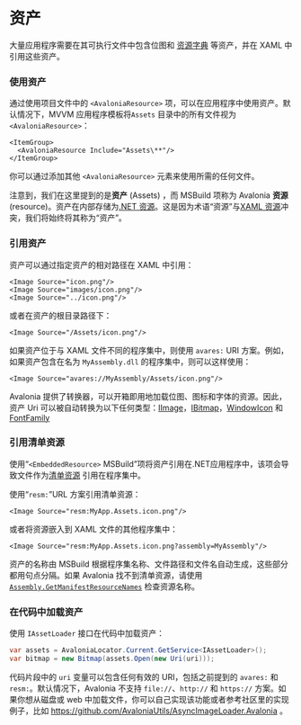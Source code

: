 # 资产

大量应用程序需要在其可执行文件中包含位图和 [资源字典](../styling/resources.md) 等资产，并在 XAML 中引用这些资产。

### 使用资产 <a id="including-assets"></a>

通过使用项目文件中的 `<AvaloniaResource>` 项，可以在应用程序中使用资产。默认情况下，MVVM 应用程序模板将`Assets` 目录中的所有文件视为 `<AvaloniaResource>`：

```markup
<ItemGroup>
  <AvaloniaResource Include="Assets\**"/>
</ItemGroup>
```

你可以通过添加其他 `<AvaloniaResource>` 元素来使用所需的任何文件。

注意到，我们在这里提到的是**资产** (Assets) ，而 MSBuild 项称为 Avalonia **资源** (resource)。资产在内部存储为[.NET 资源](https://docs.microsoft.com/zh-cn/visualstudio/ide/managing-application-resources-dotnet)。这是因为术语“资源”与[XAML 资源](../styling/resources.md)冲突，我们将始终将其称为“资产”。

### 引用资产 <a id="referencing-assets"></a>

资产可以通过指定资产的相对路径在 XAML 中引用：

```markup
<Image Source="icon.png"/>
<Image Source="images/icon.png"/>
<Image Source="../icon.png"/>
```

或者在资产的根目录路径下：

```markup
<Image Source="/Assets/icon.png"/>
```

如果资产位于与 XAML 文件不同的程序集中，则使用 `avares:` URI 方案。例如，如果资产包含在名为 `MyAssembly.dll` 的程序集中，则可以这样使用：

```markup
<Image Source="avares://MyAssembly/Assets/icon.png"/>
```

Avalonia 提供了转换器，可以开箱即用地加载位图、图标和字体的资源。因此，资产 Uri 可以被自动转换为以下任何类型：[IImage](http://reference.avaloniaui.net/api/Avalonia.Media/IImage)，[IBitmap](http://reference.avaloniaui.net/api/Avalonia.Media.Imaging/IBitmap)，[WindowIcon](http://reference.avaloniaui.net/api/Avalonia.Controls/WindowIcon) 和 [FontFamily](http://reference.avaloniaui.net/api/Avalonia.Media/FontFamily)

### 引用清单资源 <a id="referencing-manifest-resources"></a>

使用“`<EmbeddedResource>` MSBuild”项将资产引用在.NET应用程序中，该项会导致文件作为[清单资源](https://docs.microsoft.com/zh-cn/dotnet/api/system.reflection.assembly.getmanifestresourcenames) 引用在程序集中。

使用“`resm:`”URL 方案引用清单资源：

```markup
<Image Source="resm:MyApp.Assets.icon.png"/>
```

或者将资源嵌入到 XAML 文件的其他程序集中：

```markup
<Image Source="resm:MyApp.Assets.icon.png?assembly=MyAssembly"/>
```

资产的名称由 MSBuild 根据程序集名称、文件路径和文件名自动生成，这些部分都用句点分隔。如果 Avalonia 找不到清单资源，请使用 [`Assembly.GetManifestResourceNames`](https://docs.microsoft.com/en-us/dotnet/api/system.reflection.assembly.getmanifestresourcenames) 检查资源名称。

### 在代码中加载资产 <a id="loading-assets-from-code"></a>

使用 `IAssetLoader` 接口在代码中加载资产：

```csharp
var assets = AvaloniaLocator.Current.GetService<IAssetLoader>();
var bitmap = new Bitmap(assets.Open(new Uri(uri)));
```

代码片段中的 `uri` 变量可以包含任何有效的 URI，包括之前提到的 `avares:` 和 `resm:`。默认情况下，Avalonia 不支持 `file://`、`http://` 和 `https://` 方案。如果你想从磁盘或 web 中加载文件，你可以自己实现该功能或者参考社区里的实现例子，比如 https://github.com/AvaloniaUtils/AsyncImageLoader.Avalonia 。
